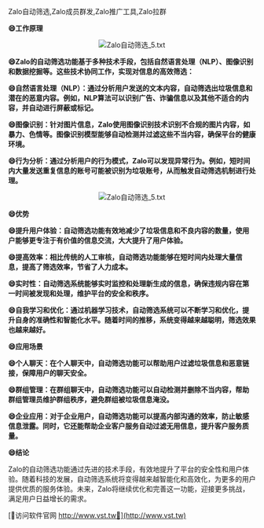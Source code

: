 Zalo自动筛选,Zalo成员群发,Zalo推广工具,Zalo拉群

**😄工作原理**

 <center><img src="https://vst.tw/MP4/tuiguang/png/2.png" alt="Zalo自动筛选_5.txt"></center>

**😄Zalo的自动筛选功能基于多种技术手段，包括自然语言处理（NLP）、图像识别和数据挖掘等。这些技术协同工作，实现对信息的高效筛选：**

**😄自然语言处理（NLP）：通过分析用户发送的文本内容，自动筛选出垃圾信息和潜在的恶意内容。例如，NLP算法可以识别广告、诈骗信息以及其他不适合的内容，并自动进行屏蔽或标记。**

**😄图像识别：针对图片信息，Zalo使用图像识别技术识别不合规的图片内容，如暴力、色情等。图像识别模型能够自动检测并过滤这些不当内容，确保平台的健康环境。**

**😄行为分析：通过分析用户的行为模式，Zalo可以发现异常行为。例如，短时间内大量发送重复信息的账号可能被识别为垃圾账号，从而触发自动筛选机制进行处理。**

 <center><img src="https://vst.tw/MP4/tuiguang/png/6.png" alt="Zalo自动筛选_5.txt"></center>

**😄优势**

**😄提升用户体验：自动筛选功能有效地减少了垃圾信息和不良内容的数量，使用户能够更专注于有价值的信息交流，大大提升了用户体验。**

**😄提高效率：相比传统的人工审核，自动筛选功能能够在短时间内处理大量信息，提高了筛选效率，节省了人力成本。**

**😄实时性：自动筛选系统能够实时监控和处理新生成的信息，确保违规内容在第一时间被发现和处理，维护平台的安全和秩序。**

**😄自我学习和优化：通过机器学习技术，自动筛选系统可以不断学习和优化，提升自身的准确性和智能化水平。随着时间的推移，系统变得越来越聪明，筛选效果也越来越好。**

**😄应用场景**

**😄个人聊天：在个人聊天中，自动筛选功能可以帮助用户过滤垃圾信息和恶意链接，保障用户的聊天安全。**

**😄群组管理：在群组聊天中，自动筛选功能可以自动检测并删除不当内容，帮助群组管理员维护群组秩序，避免群组被垃圾信息淹没。**

**😄企业应用：对于企业用户，自动筛选功能可以提高内部沟通的效率，防止敏感信息泄露。同时，它还能帮助企业客户服务自动过滤无用信息，提升客户服务质量。**

**😄结论**

Zalo的自动筛选功能通过先进的技术手段，有效地提升了平台的安全性和用户体验。随着科技的发展，自动筛选系统将变得越来越智能化和高效化，为更多的用户提供优质的服务体验。未来，Zalo将继续优化和完善这一功能，迎接更多挑战，满足用户日益增长的需求。


[👻访问软件官网 http://www.vst.tw👻](http://www.vst.tw)
